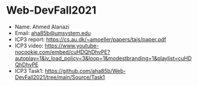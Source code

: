 # Web-DevFall2021


- Name: Ahmed Alanazi
- Email: aha85b@umsystem.edu
- ICP3 report: https://cs.au.dk/~amoeller/papers/tajs/paper.pdf
- ICP3 video: https://www.youtube-nocookie.com/embed/cuHDQhDhvPE?autoplay=1&iv_load_policy=3&loop=1&modestbranding=1&playlist=cuHDQhDhvPE
- ICP3 Task1: https://github.com/aha85b/Web-DevFall2021/tree/main/Source/Task1

